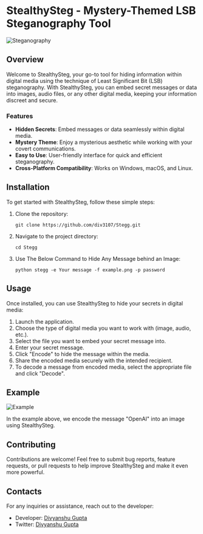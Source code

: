 # StealthySteg - Mystery-Themed LSB Steganography Tool

![Steganography](steganography_image.jpg)

## Overview

Welcome to StealthySteg, your go-to tool for hiding information within digital media using the technique of Least Significant Bit (LSB) steganography. With StealthySteg, you can embed secret messages or data into images, audio files, or any other digital media, keeping your information discreet and secure.

### Features

- **Hidden Secrets**: Embed messages or data seamlessly within digital media.
- **Mystery Theme**: Enjoy a mysterious aesthetic while working with your covert communications.
- **Easy to Use**: User-friendly interface for quick and efficient steganography.
- **Cross-Platform Compatibility**: Works on Windows, macOS, and Linux.

## Installation

To get started with StealthySteg, follow these simple steps:

1. Clone the repository:
    ```
    git clone https://github.com/div3107/Stegg.git
    ```

2. Navigate to the project directory:
    ```
    cd Stegg
    ```

3. Use The Below Command to Hide Any Message behind an Image:
    ```
    python stegg -e Your message -f example.png -p password
    ```

## Usage

Once installed, you can use StealthySteg to hide your secrets in digital media:

1. Launch the application.
2. Choose the type of digital media you want to work with (image, audio, etc.).
3. Select the file you want to embed your secret message into.
4. Enter your secret message.
5. Click "Encode" to hide the message within the media.
6. Share the encoded media securely with the intended recipient.
7. To decode a message from encoded media, select the appropriate file and click "Decode".

## Example

![Example](example.gif)

In the example above, we encode the message "OpenAI" into an image using StealthySteg.

## Contributing

Contributions are welcome! Feel free to submit bug reports, feature requests, or pull requests to help improve StealthySteg and make it even more powerful.

## Contacts

For any inquiries or assistance, reach out to the developer:

- Developer: [Divyanshu Gupta](https://github.com/div3107)
- Twitter: [Divyanshu Gupta](https://twitter.com/divyans25484425)

